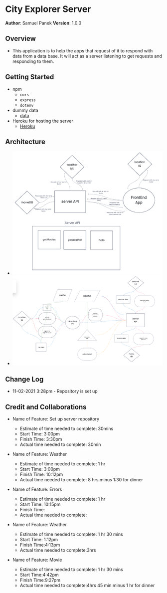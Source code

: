 # City Explorer Server

**Author**: Samuel Panek
**Version**: 1.0.0

## Overview
- This application is to help the apps that request of it to respond with  data from a data base. It will act as a server listening to get requests and responding to them.

## Getting Started
- npm
  - `cors`
  - `express`
  - `dotenv`
- dummy data
  - [data](./data/weather.json)
- Heroku for hosting the server
  - [Heroku](https://www.heroku.com/)


## Architecture
- ![Desgin Map of data flow](lab-09.png)
- ![Desgin Map of data flow](lab-10.png)

## Change Log
- 11-02-2021 3:28pm - Repository is set up


## Credit and Collaborations

- Name of Feature: Set up server repository
    - Estimate of time needed to complete: 30mins
    - Start Time: 3:00pm
    - Finish Time: 3:30pm
    - Actual time needed to complete: 30min

- Name of Feature: Weather
    - Estimate of time needed to complete: 1 hr
    - Start Time: 3:00pm
    - Finish Time: 10:12pm
    - Actual time needed to complete: 8 hrs minus 1:30 for dinner

- Name of Feature: Errors
    - Estimate of time needed to complete: 1 hr
    - Start Time: 10:15pm
    - Finish Time:
    - Actual time needed to complete:

- Name of Feature: Weather
    - Estimate of time needed to complete: 1 hr 30 mins
    - Start Time: 1:12pm
    - Finish Time:4:13pm
    - Actual time needed to complete:3hrs

- Name of Feature: Movie
    - Estimate of time needed to complete: 1 hr 30 mins
    - Start Time:4:42pm
    - Finish Time:9:27pm
    - Actual time needed to complete:4hrs 45 min minus 1 hr for dinner